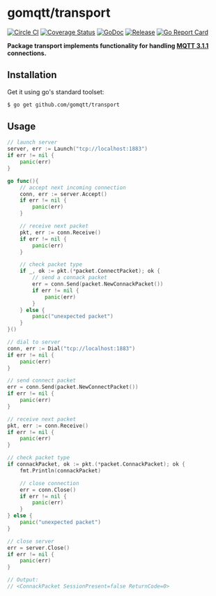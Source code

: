 # gomqtt/transport

[![Circle CI](https://img.shields.io/circleci/project/gomqtt/transport.svg)](https://circleci.com/gh/gomqtt/transport)
[![Coverage Status](https://coveralls.io/repos/gomqtt/transport/badge.svg?branch=master&service=github)](https://coveralls.io/github/gomqtt/transport?branch=master)
[![GoDoc](https://godoc.org/github.com/gomqtt/transport?status.svg)](http://godoc.org/github.com/gomqtt/transport)
[![Release](https://img.shields.io/github/release/gomqtt/transport.svg)](https://github.com/gomqtt/transport/releases)
[![Go Report Card](http://goreportcard.com/badge/gomqtt/transport)](http://goreportcard.com/report/gomqtt/transport)

**Package transport implements functionality for handling [MQTT 3.1.1](http://docs.oasis-open.org/mqtt/mqtt/v3.1.1/) connections.**

## Installation

Get it using go's standard toolset:

```bash
$ go get github.com/gomqtt/transport
```

## Usage

```go
// launch server
server, err := Launch("tcp://localhost:1883")
if err != nil {
    panic(err)
}

go func(){
    // accept next incoming connection
    conn, err := server.Accept()
    if err != nil {
        panic(err)
    }

    // receive next packet
    pkt, err := conn.Receive()
    if err != nil {
        panic(err)
    }

    // check packet type
    if _, ok := pkt.(*packet.ConnectPacket); ok {
        // send a connack packet
        err = conn.Send(packet.NewConnackPacket())
        if err != nil {
            panic(err)
        }
    } else {
        panic("unexpected packet")
    }
}()

// dial to server
conn, err := Dial("tcp://localhost:1883")
if err != nil {
    panic(err)
}

// send connect packet
err = conn.Send(packet.NewConnectPacket())
if err != nil {
    panic(err)
}

// receive next packet
pkt, err := conn.Receive()
if err != nil {
    panic(err)
}

// check packet type
if connackPacket, ok := pkt.(*packet.ConnackPacket); ok {
    fmt.Println(connackPacket)

    // close connection
    err = conn.Close()
    if err != nil {
        panic(err)
    }
} else {
    panic("unexpected packet")
}

// close server
err = server.Close()
if err != nil {
    panic(err)
}

// Output:
// <ConnackPacket SessionPresent=false ReturnCode=0>
```
